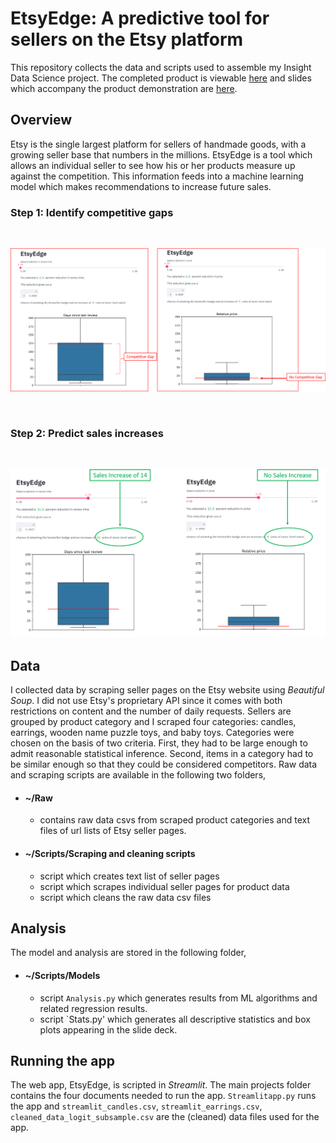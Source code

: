 # EtsyEdge: A predictive tool for sellers on the Etsy platform
This repository collects the data and scripts used to assemble my Insight Data Science project. The completed product is viewable [here](http://www.insightetsy.site) and slides which accompany the product demonstration are [here](https://docs.google.com/presentation/d/1TveW6OcEcbtEsvoqgeiciuSwDoYenJMXrOXGLqTVfEE/edit).

## Overview
Etsy is the single largest platform for sellers of handmade goods, with a growing seller base that numbers in the millions. EtsyEdge is a tool which allows an individual seller to see how his or her products measure up against the competition. This information feeds into a machine learning model which makes recommendations to increase future sales.

### Step 1: Identify competitive gaps 
<br />

![](https://github.com/MadhavChandrasekher/Projects/blob/master/Pictures/PictureFinal1.png)




<br />

### Step 2: Predict sales increases 
<br />

![](https://github.com/MadhavChandrasekher/Projects/blob/master/Pictures/PictureFinal2.png)

## Data
I collected data by scraping seller pages on the Etsy website using *Beautiful Soup*. I did not use Etsy's proprietary API since it comes with both restrictions on content and the number of daily requests. Sellers are grouped by product category and I scraped four categories: candles, earrings, wooden name puzzle toys, and baby toys. Categories were chosen on the basis of two criteria. First, they had to be large enough to admit reasonable statistical inference. Second, items in a category had to be similar enough so that they could be considered competitors. Raw data and scraping scripts are available in the following two folders,

* #### ~/Raw 
  - contains raw data csvs from scraped product categories and text files of url lists of Etsy seller pages.

* #### ~/Scripts/Scraping and cleaning scripts 
  - script which creates text list of seller pages
  - script which scrapes individual seller pages for product data
  - script which cleans the raw data csv files
  
## Analysis
The model and analysis are stored in the following folder,
* #### ~/Scripts/Models
	- script `Analysis.py` which generates results from ML algorithms and related regression results.   
	- script `Stats.py' which generates all descriptive statistics and box plots appearing in the slide deck.
	
## Running the app
The web app, EtsyEdge, is scripted in *Streamlit*. The main projects folder contains the four documents needed to run the app. `Streamlitapp.py` runs the app and `streamlit_candles.csv`, `streamlit_earrings.csv`, `cleaned_data_logit_subsample.csv` are the (cleaned) data files used for the app.
  
	


 

